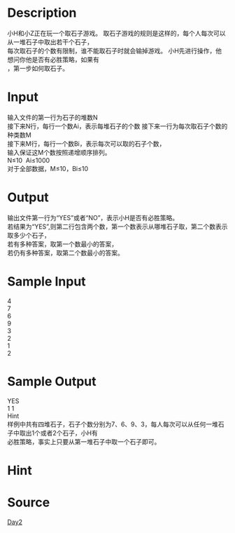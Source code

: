 
# Description

<div class="content"><div>小H和小Z正在玩一个取石子游戏。 取石子游戏的规则是这样的，每个人每次可以从一堆石子中取出若干个石子，</div>
<div>每次取石子的个数有限制，谁不能取石子时就会输掉游戏。 小H先进行操作，他想问你他是否有必胜策略，如果有</div>
<div>，第一步如何取石子。</div></div>

# Input

<div class="content"><div>输入文件的第一行为石子的堆数N </div>
<div>接下来N行，每行一个数Ai，表示每堆石子的个数 接下来一行为每次取石子个数的种类数M </div>
<div>接下来M行，每行一个数Bi，表示每次可以取的石子个数，</div>
<div>输入保证这M个数按照递增顺序排列。</div>
<div>N≤10<span class="Apple-tab-span" style="white-space:pre">	</span>Ai≤1000</div>
<div>对于全部数据，M≤10，Bi≤10</div></div>

# Output

<div class="content"><div>输出文件第一行为“YES”或者“NO”，表示小H是否有必胜策略。 </div>
<div>若结果为“YES”,则第二行包含两个数，第一个数表示从哪堆石子取，第二个数表示取多少个石子，</div>
<div>若有多种答案，取第一个数最小的答案，</div>
<div>若仍有多种答案，取第二个数最小的答案。</div></div>

# Sample Input

<div class="content"><span class="sampledata">4<br/>
7<br/>
6<br/>
9<br/>
3<br/>
2<br/>
1<br/>
2</span></div>

# Sample Output

<div class="content"><span class="sampledata">YES<br/>
1 1<br/>
Hint<br/>
样例中共有四堆石子，石子个数分别为7、6、9、3，每人每次可以从任何一堆石子中取出1个或者2个石子，小H有<br/>
必胜策略，事实上只要从第一堆石子中取一个石子即可。</span></div>

# Hint

<div class="content"><p></p></div>

# Source

<div class="content"><p><a href="problemset.php?search=Day2">Day2</a></p></div>

